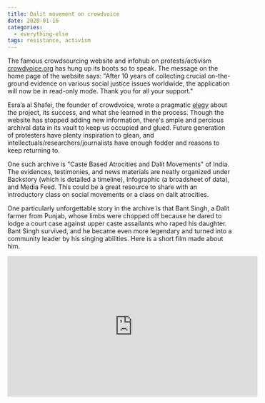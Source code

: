 ```yaml
---
title: Dalit movement on crowdvoice
date: 2020-01-16
categories:
  - everything-else
tags: resistance, activism
---
```


The famous crowdsourcing website and infohub on protests/activism [crowdvoice.org](https://crowdvoice.org/) has hung up its boots so to speak. The message on the home page of the website says: "After 10 years of collecting crucial on-the-ground evidence on various social justice issues worldwide, the application will now be in read-only mode. Thank you for all your support."

Esra’a al Shafei, the founder of crowdvoice, wrote a pragmatic [elegy](https://thecorrespondent.com/esraaalshafei) about the project, its success, and what she learned in the process. Though the website has stopped adding new information, there's ample and percious archival data in its vault to keep us occupied and glued. Future generation of protesters have plenty inspiration to glean, and intellectuals/researchers/journalists have enough fodder and reasons to keep returning to.

One such archive is "Caste Based Atrocities and Dalit Movements" of India. The evidences, testimonies, and news materials are neatly organized under Backstory (which is detailed a timeline), Infographic (a broadsheet of data), and Media Feed. This could be a great resource to share with an introductory class on social movements or a class on dalit atrocities.

One particularly unforgettable story in the archive is that Bant Singh, a Dalit farmer from Punjab, whose limbs were chopped off because he dared to lodge a court case against upper caste assailants who raped his daughter. Bant Singh survived, and he became even more legendary and turned into a community leader by his singing abilities. Here is a short film made about him.

<iframe width="560" height="315" src="https://www.youtube.com/embed/yiQSwzFy7l0" frameborder="0" allow="accelerometer; autoplay; encrypted-media; gyroscope; picture-in-picture" allowfullscreen></iframe>

